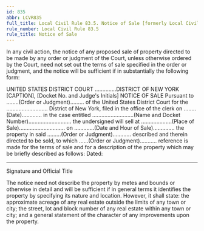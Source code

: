 ```yaml
---
id: 835
abbr: LCVR835
full_title: Local Civil Rule 83.5. Notice of Sale [formerly Local Civil Rule 83.7]
rule_number: Local Civil Rule 83.5
rule_title: Notice of Sale
---
```


In any civil action, the notice of any proposed sale of property directed to be made by any
order or judgment of the Court, unless otherwise ordered by the Court, need not set out the terms of
sale specified in the order or judgment, and the notice will be sufficient if in substantially the
following form:

UNITED STATES DISTRICT COURT
…………..DISTRICT OF NEW YORK
[CAPTION],
[Docket No. and Judge's Initials]
NOTICE OF SALE
Pursuant to ........(Order or Judgment)......... of the United States District Court for the ...........................
District of New York, filed in the office of the clerk on ........(Date)............. in the case entitled
...........................(Name and Docket Number)............................ the undersigned will sell at
....................(Place of Sale).............................. on .............(Date and Hour of Sale).............. the property in
said .........(Order or Judgment)............ described and therein directed to be sold, to which ......(Order
or Judgment)........... reference is made for the terms of sale and for a description of the property
which may be briefly described as follows:
Dated:
________________________
Signature and Official Title

The notice need not describe the property by metes and bounds or otherwise in detail and
will be sufficient if in general terms it identifies the property by specifying its nature and location.
However, it shall state: the approximate acreage of any real estate outside the limits of any town or
city; the street, lot and block number of any real estate within any town or city; and a general
statement of the character of any improvements upon the property.